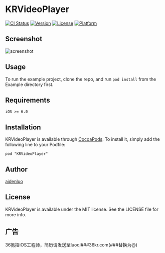 # KRVideoPlayer

[![CI Status](http://img.shields.io/travis/aidenluo/KRVideoPlayer.svg?style=flat)](https://travis-ci.org/aidenluo/KRVideoPlayer)
[![Version](https://img.shields.io/cocoapods/v/KRVideoPlayer.svg?style=flat)](http://cocoapods.org/pods/KRVideoPlayer)
[![License](https://img.shields.io/cocoapods/l/KRVideoPlayer.svg?style=flat)](http://cocoapods.org/pods/KRVideoPlayer)
[![Platform](https://img.shields.io/cocoapods/p/KRVideoPlayer.svg?style=flat)](http://cocoapods.org/pods/KRVideoPlayer)

## Screenshot

![screenshot](kr_player.gif)

## Usage

To run the example project, clone the repo, and run `pod install` from the Example directory first.

## Requirements

`iOS >= 6.0`

## Installation

KRVideoPlayer is available through [CocoaPods](http://cocoapods.org). To install
it, simply add the following line to your Podfile:

```
pod "KRVideoPlayer"
```

## Author

[aidenluo](http://weibo.com/1840543654/profile)

## License

KRVideoPlayer is available under the MIT license. See the LICENSE file for more info.

## 广告

36氪招iOS工程师，简历请发送至luoqi###36kr.com(###替换为@)